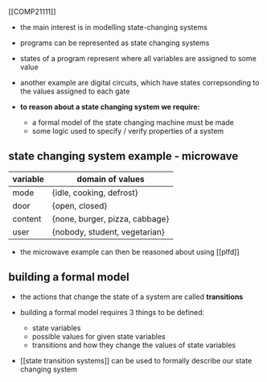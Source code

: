 [[COMP21111]]

- the main interest is in modelling state-changing systems
- programs can be represented as state changing systems

- states of a program represent where all variables are assigned to some value
- another example are digital circuits, which have states correpsonding to the values assigned to each gate

- **to reason about a state changing system we require:**
	- a formal model of the state changing machine must be made
	- some logic used to specify / verify properties of a system

## state changing system example - microwave

| variable | domain of values |
| --- | --- |
| mode | {idle, cooking, defrost} |
| door | {open, closed} |
| content | {none, burger, pizza, cabbage} |
| user | {nobody, student, vegetarian} |

- the microwave example can then be reasoned about using [[plfd]]

## building a formal model

- the actions that change the state of a system are called **transitions**

- building a formal model requires 3 things to be defined:
	- state variables
	- possible values for given state variables
	- transitions and how they change the values of state variables

- [[state transition systems]] can be used to formally describe our state changing system